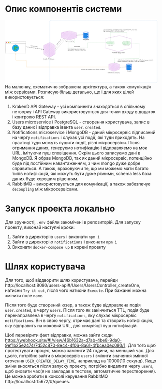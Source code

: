 # Опис компонентів системи
![architecture.png](architecture.png)
На малюнку, схематично зображена архітектура, а також комунікація між сервісами. Розписую більш детально, що і для яких цілей використовується:
1. KrakenD API Gateway - усі компоненти знаходяться в спільному нетворку i API Gateway використовується для точки входу в додаток і контролю REST API.
2. Users microservice і PostgreSQL - створення користувача, запис в базу даних і відправка івентa `user.created`.
3. Notifications microservice i MongoDB - даний мікросервіс підписаний на чергу `notifications` i слухає усі події, які туди приходять. На практиці туди можуть пушити події, різні мікросервіси.
Після отримання даних, генеруємо нотифікацію і відправляємо на мок URL, імітуючи пуш сповіщення. Окрім цього записуємо дані в MongoDB.
Я обрав MongoDB, так як даний мікросервіс, потенційно буде під постійним навантаженням, з чим mongo дуже добре справиться. А також, враховуючи те, що ми можемо мати багато типів нотифікацій, які можуть бути дуже різними, schema less база даних буде хорошим рішенням.
4. RabbitMQ - використовується для комунікації, а також забезпечує `decoupling` між мікросервісами.

# Запуск проекта локально
Для зручності, `.env` файли закомічені в репозиторій. Для запуску проекту, виконай наступні кроки:
1. Зайти в директорію `users` i виконати `npm i`
2. Зайти в директорію `notifications` i виконати `npm i`
3. Виконати `docker-compose up` в корені проекту

# Шлях користувача
Для того, щоб віддворити шлях користувача, перейди http://localhost:8080/users-api#/Users/UsersController_createOne, 
натисни `Try it out`, після чого натисни `Execute`. При бажанні можна змінити поле `name`. 

Після того буде створений юзер, а також буде відправлена подія `user.created`, в чергу `users`. 
Після того як закінчиться TTL, подія буде перенаправлена в чергу `notifications`, яку слухає мікросервіс `notifications`.
Він в свою чергу, отримає дані та створить нотифікацію, яку відправить на моковий URL, для симуляції пуш нотифікацій.

Щоб перевірити факт відправки, можна зайти сюди https://webhook.site/#!/view/46b1632a-d7ab-4be8-9da0-9ef1b25e2474/7d52c870-8e44-4f06-8a61-4fbcea0ec080/1.
Для того щоб протестувати процес, можна замінити 24 години, на меньший час. Для цього, потрібно зайти в мікросервіс `users` i змінити значення змінної оточення `USER_CREATED_DELAY_TIME`, наприклад на 10000(10 секунд).
Якщо зміни вносяться після запуску проекту, потрібно видалити чергу `users`, щоб оновити час(я не закладав в тестове, автоматичне перестворення). Це можна зробити в консолі керування RabbitMQ http://localhost:15672/#/queues.
